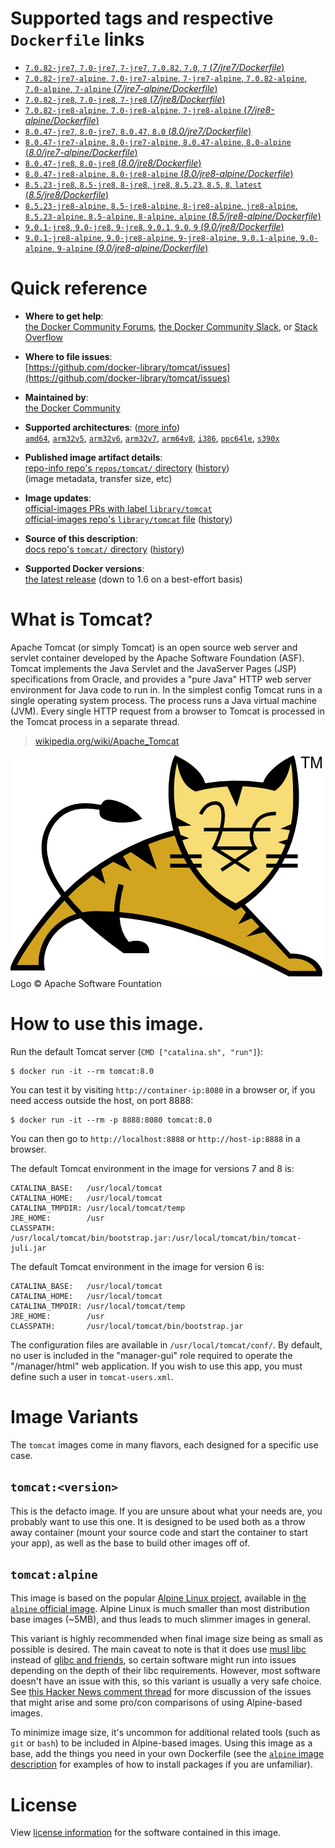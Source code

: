 <!--

********************************************************************************

WARNING:

    DO NOT EDIT "tomcat/README.md"

    IT IS AUTO-GENERATED

    (from the other files in "tomcat/" combined with a set of templates)

********************************************************************************

-->

# Supported tags and respective `Dockerfile` links

-	[`7.0.82-jre7`, `7.0-jre7`, `7-jre7`, `7.0.82`, `7.0`, `7` (*7/jre7/Dockerfile*)](https://github.com/docker-library/tomcat/blob/5a78361a9ce7ef48979acbcabe2acd9342d0168a/7/jre7/Dockerfile)
-	[`7.0.82-jre7-alpine`, `7.0-jre7-alpine`, `7-jre7-alpine`, `7.0.82-alpine`, `7.0-alpine`, `7-alpine` (*7/jre7-alpine/Dockerfile*)](https://github.com/docker-library/tomcat/blob/5a78361a9ce7ef48979acbcabe2acd9342d0168a/7/jre7-alpine/Dockerfile)
-	[`7.0.82-jre8`, `7.0-jre8`, `7-jre8` (*7/jre8/Dockerfile*)](https://github.com/docker-library/tomcat/blob/5a78361a9ce7ef48979acbcabe2acd9342d0168a/7/jre8/Dockerfile)
-	[`7.0.82-jre8-alpine`, `7.0-jre8-alpine`, `7-jre8-alpine` (*7/jre8-alpine/Dockerfile*)](https://github.com/docker-library/tomcat/blob/5a78361a9ce7ef48979acbcabe2acd9342d0168a/7/jre8-alpine/Dockerfile)
-	[`8.0.47-jre7`, `8.0-jre7`, `8.0.47`, `8.0` (*8.0/jre7/Dockerfile*)](https://github.com/docker-library/tomcat/blob/5a78361a9ce7ef48979acbcabe2acd9342d0168a/8.0/jre7/Dockerfile)
-	[`8.0.47-jre7-alpine`, `8.0-jre7-alpine`, `8.0.47-alpine`, `8.0-alpine` (*8.0/jre7-alpine/Dockerfile*)](https://github.com/docker-library/tomcat/blob/5a78361a9ce7ef48979acbcabe2acd9342d0168a/8.0/jre7-alpine/Dockerfile)
-	[`8.0.47-jre8`, `8.0-jre8` (*8.0/jre8/Dockerfile*)](https://github.com/docker-library/tomcat/blob/5a78361a9ce7ef48979acbcabe2acd9342d0168a/8.0/jre8/Dockerfile)
-	[`8.0.47-jre8-alpine`, `8.0-jre8-alpine` (*8.0/jre8-alpine/Dockerfile*)](https://github.com/docker-library/tomcat/blob/5a78361a9ce7ef48979acbcabe2acd9342d0168a/8.0/jre8-alpine/Dockerfile)
-	[`8.5.23-jre8`, `8.5-jre8`, `8-jre8`, `jre8`, `8.5.23`, `8.5`, `8`, `latest` (*8.5/jre8/Dockerfile*)](https://github.com/docker-library/tomcat/blob/5a78361a9ce7ef48979acbcabe2acd9342d0168a/8.5/jre8/Dockerfile)
-	[`8.5.23-jre8-alpine`, `8.5-jre8-alpine`, `8-jre8-alpine`, `jre8-alpine`, `8.5.23-alpine`, `8.5-alpine`, `8-alpine`, `alpine` (*8.5/jre8-alpine/Dockerfile*)](https://github.com/docker-library/tomcat/blob/5a78361a9ce7ef48979acbcabe2acd9342d0168a/8.5/jre8-alpine/Dockerfile)
-	[`9.0.1-jre8`, `9.0-jre8`, `9-jre8`, `9.0.1`, `9.0`, `9` (*9.0/jre8/Dockerfile*)](https://github.com/docker-library/tomcat/blob/5a78361a9ce7ef48979acbcabe2acd9342d0168a/9.0/jre8/Dockerfile)
-	[`9.0.1-jre8-alpine`, `9.0-jre8-alpine`, `9-jre8-alpine`, `9.0.1-alpine`, `9.0-alpine`, `9-alpine` (*9.0/jre8-alpine/Dockerfile*)](https://github.com/docker-library/tomcat/blob/5a78361a9ce7ef48979acbcabe2acd9342d0168a/9.0/jre8-alpine/Dockerfile)

# Quick reference

-	**Where to get help**:  
	[the Docker Community Forums](https://forums.docker.com/), [the Docker Community Slack](https://blog.docker.com/2016/11/introducing-docker-community-directory-docker-community-slack/), or [Stack Overflow](https://stackoverflow.com/search?tab=newest&q=docker)

-	**Where to file issues**:  
	[https://github.com/docker-library/tomcat/issues](https://github.com/docker-library/tomcat/issues)

-	**Maintained by**:  
	[the Docker Community](https://github.com/docker-library/tomcat)

-	**Supported architectures**: ([more info](https://github.com/docker-library/official-images#architectures-other-than-amd64))  
	[`amd64`](https://hub.docker.com/r/amd64/tomcat/), [`arm32v5`](https://hub.docker.com/r/arm32v5/tomcat/), [`arm32v6`](https://hub.docker.com/r/arm32v6/tomcat/), [`arm32v7`](https://hub.docker.com/r/arm32v7/tomcat/), [`arm64v8`](https://hub.docker.com/r/arm64v8/tomcat/), [`i386`](https://hub.docker.com/r/i386/tomcat/), [`ppc64le`](https://hub.docker.com/r/ppc64le/tomcat/), [`s390x`](https://hub.docker.com/r/s390x/tomcat/)

-	**Published image artifact details**:  
	[repo-info repo's `repos/tomcat/` directory](https://github.com/docker-library/repo-info/blob/master/repos/tomcat) ([history](https://github.com/docker-library/repo-info/commits/master/repos/tomcat))  
	(image metadata, transfer size, etc)

-	**Image updates**:  
	[official-images PRs with label `library/tomcat`](https://github.com/docker-library/official-images/pulls?q=label%3Alibrary%2Ftomcat)  
	[official-images repo's `library/tomcat` file](https://github.com/docker-library/official-images/blob/master/library/tomcat) ([history](https://github.com/docker-library/official-images/commits/master/library/tomcat))

-	**Source of this description**:  
	[docs repo's `tomcat/` directory](https://github.com/docker-library/docs/tree/master/tomcat) ([history](https://github.com/docker-library/docs/commits/master/tomcat))

-	**Supported Docker versions**:  
	[the latest release](https://github.com/docker/docker-ce/releases/latest) (down to 1.6 on a best-effort basis)

# What is Tomcat?

Apache Tomcat (or simply Tomcat) is an open source web server and servlet container developed by the Apache Software Foundation (ASF). Tomcat implements the Java Servlet and the JavaServer Pages (JSP) specifications from Oracle, and provides a "pure Java" HTTP web server environment for Java code to run in. In the simplest config Tomcat runs in a single operating system process. The process runs a Java virtual machine (JVM). Every single HTTP request from a browser to Tomcat is processed in the Tomcat process in a separate thread.

> [wikipedia.org/wiki/Apache_Tomcat](https://en.wikipedia.org/wiki/Apache_Tomcat)

![logo](https://raw.githubusercontent.com/docker-library/docs/8e31eb93a02d504d0cfe1da435aa31b377fc627d/tomcat/logo.png)Logo &copy; Apache Software Fountation

# How to use this image.

Run the default Tomcat server (`CMD ["catalina.sh", "run"]`):

```console
$ docker run -it --rm tomcat:8.0
```

You can test it by visiting `http://container-ip:8080` in a browser or, if you need access outside the host, on port 8888:

```console
$ docker run -it --rm -p 8888:8080 tomcat:8.0
```

You can then go to `http://localhost:8888` or `http://host-ip:8888` in a browser.

The default Tomcat environment in the image for versions 7 and 8 is:

	CATALINA_BASE:   /usr/local/tomcat
	CATALINA_HOME:   /usr/local/tomcat
	CATALINA_TMPDIR: /usr/local/tomcat/temp
	JRE_HOME:        /usr
	CLASSPATH:       /usr/local/tomcat/bin/bootstrap.jar:/usr/local/tomcat/bin/tomcat-juli.jar

The default Tomcat environment in the image for version 6 is:

	CATALINA_BASE:   /usr/local/tomcat
	CATALINA_HOME:   /usr/local/tomcat
	CATALINA_TMPDIR: /usr/local/tomcat/temp
	JRE_HOME:        /usr
	CLASSPATH:       /usr/local/tomcat/bin/bootstrap.jar

The configuration files are available in `/usr/local/tomcat/conf/`. By default, no user is included in the "manager-gui" role required to operate the "/manager/html" web application. If you wish to use this app, you must define such a user in `tomcat-users.xml`.

# Image Variants

The `tomcat` images come in many flavors, each designed for a specific use case.

## `tomcat:<version>`

This is the defacto image. If you are unsure about what your needs are, you probably want to use this one. It is designed to be used both as a throw away container (mount your source code and start the container to start your app), as well as the base to build other images off of.

## `tomcat:alpine`

This image is based on the popular [Alpine Linux project](http://alpinelinux.org), available in [the `alpine` official image](https://hub.docker.com/_/alpine). Alpine Linux is much smaller than most distribution base images (~5MB), and thus leads to much slimmer images in general.

This variant is highly recommended when final image size being as small as possible is desired. The main caveat to note is that it does use [musl libc](http://www.musl-libc.org) instead of [glibc and friends](http://www.etalabs.net/compare_libcs.html), so certain software might run into issues depending on the depth of their libc requirements. However, most software doesn't have an issue with this, so this variant is usually a very safe choice. See [this Hacker News comment thread](https://news.ycombinator.com/item?id=10782897) for more discussion of the issues that might arise and some pro/con comparisons of using Alpine-based images.

To minimize image size, it's uncommon for additional related tools (such as `git` or `bash`) to be included in Alpine-based images. Using this image as a base, add the things you need in your own Dockerfile (see the [`alpine` image description](https://hub.docker.com/_/alpine/) for examples of how to install packages if you are unfamiliar).

# License

View [license information](https://www.apache.org/licenses/LICENSE-2.0) for the software contained in this image.
